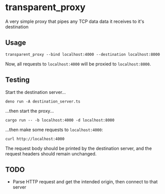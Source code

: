 # transparent_proxy

A very simple proxy that pipes any TCP data data it receives to it's destination

## Usage

```shell
transparent_proxy --bind localhost:4000 --destination localhost:8000
```

Now, all requests to `localhost:4000` will be proxied to `localhost:8000`.

## Testing

Start the destination server...

```shell
deno run -A destination_server.ts
```

...then start the proxy...

```shell
cargo run -- -b localhost:4000 -d localhost:8000
```

...then make some requests to `localhost:4000`:

```shell
curl http://localhost:4000
```

The request body should be printed by the destination server, and the request headers should remain unchanged.

## TODO

- Parse HTTP request and get the intended origin, then connect to that server
